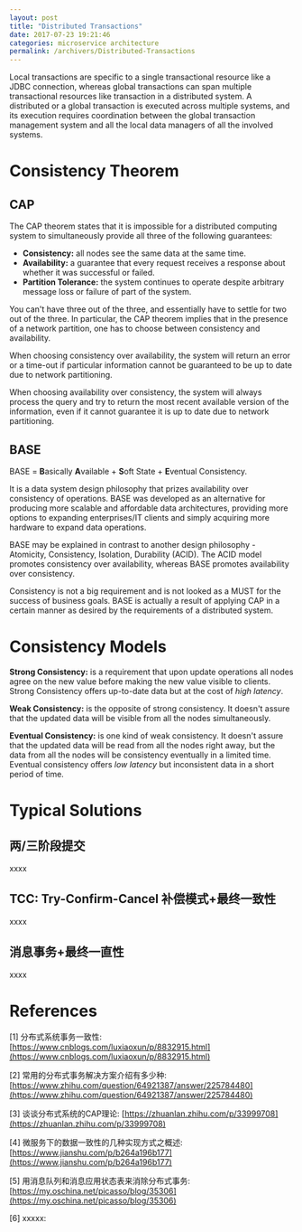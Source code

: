 ```yaml
---
layout: post
title: "Distributed Transactions"
date: 2017-07-23 19:21:46
categories: microservice architecture
permalink: /archivers/Distributed-Transactions
---
```


Local transactions are specific to a single transactional resource like a JDBC connection, whereas global transactions can span multiple transactional resources like transaction in a distributed system. A distributed or a global transaction is executed across multiple systems, and its execution requires coordination between the global transaction management system and all the local data managers of all the involved systems.

<!--more-->

# Consistency Theorem

## CAP

The CAP theorem states that it is impossible for a distributed computing system to simultaneously provide all three of the following guarantees:
- **Consistency:** all nodes see the same data at the same time.
- **Availability:** a guarantee that every request receives a response about whether it was successful or failed.
- **Partition Tolerance:** the system continues to operate despite arbitrary message loss or failure of part of the system.

You can't have three out of the three, and essentially have to settle for two out of the three. In particular, the CAP theorem implies that in the presence of a network partition, one has to choose between consistency and availability.

When choosing consistency over availability, the system will return an error or a time-out if particular information cannot be guaranteed to be up to date due to network partitioning. 

When choosing availability over consistency, the system will always process the query and try to return the most recent available version of the information, even if it cannot guarantee it is up to date due to network partitioning.

## BASE

BASE = **B**asically **A**vailable + **S**oft State + **E**ventual Consistency. 

It is a data system design philosophy that prizes availability over consistency of operations. BASE was developed as an alternative for producing more scalable and affordable data architectures, providing more options to expanding enterprises/IT clients and simply acquiring more hardware to expand data operations.

BASE may be explained in contrast to another design philosophy - Atomicity, Consistency, Isolation, Durability (ACID). The ACID model promotes consistency over availability, whereas BASE promotes availability over consistency.

Consistency is not a big requirement and is not looked as a MUST for the success of business goals. BASE is actually a result of applying CAP in a certain manner as desired by the requirements of a distributed system.

# Consistency Models

**Strong Consistency:** is a requirement that upon update operations all nodes agree on the new value before making the new value visible to clients. Strong Consistency offers up-to-date data but at the cost of *high latency*.

**Weak Consistency:** is the opposite of strong consistency. It doesn't assure that the updated data will be visible from all the nodes simultaneously.

**Eventual Consistency:** is one kind of weak consistency. It doesn't assure that the updated data will be read  from all the nodes right away, but the data from all the nodes will be consistency eventually in a limited time. Eventual consistency offers *low latency* but inconsistent data in a short period of time.

# Typical Solutions

## 两/三阶段提交

xxxx

## TCC: Try-Confirm-Cancel 补偿模式+最终一致性

xxxx

## 消息事务+最终一直性

xxxx

# References

[1] 分布式系统事务一致性: [https://www.cnblogs.com/luxiaoxun/p/8832915.html](https://www.cnblogs.com/luxiaoxun/p/8832915.html)

[2] 常用的分布式事务解决方案介绍有多少种: [https://www.zhihu.com/question/64921387/answer/225784480](https://www.zhihu.com/question/64921387/answer/225784480)

[3] 谈谈分布式系统的CAP理论: [https://zhuanlan.zhihu.com/p/33999708](https://zhuanlan.zhihu.com/p/33999708)

[4] 微服务下的数据一致性的几种实现方式之概述: [https://www.jianshu.com/p/b264a196b177](https://www.jianshu.com/p/b264a196b177)

[5] 用消息队列和消息应用状态表来消除分布式事务: [https://my.oschina.net/picasso/blog/35306](https://my.oschina.net/picasso/blog/35306)

[6] xxxxx: []()










